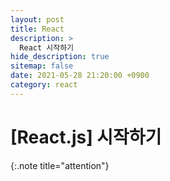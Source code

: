 ```yaml
---
layout: post
title: React
description: >
  React 시작하기
hide_description: true
sitemap: false
date: 2021-05-28 21:20:00 +0900
category: react
---
```


# [React.js] 시작하기

> 
{:.note title="attention"}